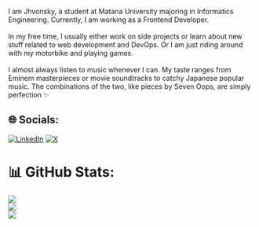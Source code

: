 I am Jhvonsky, a student at Matana University majoring in Informatics Engineering. Currently, I am working as a Frontend Developer.<br><br>In my free time, I usually either work on side projects or learn about new stuff related to web development and DevOps. Or I am just riding around with my motorbike and playing games.<br><br>I almost always listen to music whenever I can. My taste ranges from Eminem masterpieces or movie soundtracks to catchy Japanese popular music. The combinations of the two, like pieces by Seven Oops, are simply perfection ✨


## 🌐 Socials:
[![LinkedIn](https://img.shields.io/badge/LinkedIn-%230077B5.svg?logo=linkedin&logoColor=white)](https://linkedin.com/in/jeriko-ichtus-seo) [![X](https://img.shields.io/badge/X-black.svg?logo=X&logoColor=white)](https://x.com/Mitologi5) 
# 📊 GitHub Stats:
![](https://github-readme-stats.vercel.app/api?username=signofcommunication&theme=dark&hide_border=false&include_all_commits=false&count_private=false)<br/>
![](https://github-readme-streak-stats.herokuapp.com/?user=signofcommunication&theme=dark&hide_border=false)<br/>
![](https://github-readme-stats.vercel.app/api/top-langs/?username=signofcommunication&theme=dark&hide_border=false&include_all_commits=false&count_private=false&layout=compact)


<!-- Proudly created with GPRM ( https://gprm.itsvg.in ) -->

